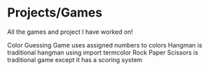# Projects/Games
All the games and project I have worked on!

Color Guessing Game uses assigned numbers to colors
Hangman is traditional hangman using import termcolor
Rock Paper Scissors is traditional game except it has a scoring system
